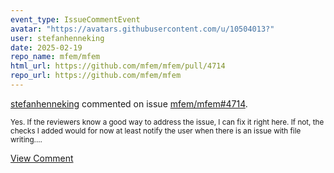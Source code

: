```yaml
---
event_type: IssueCommentEvent
avatar: "https://avatars.githubusercontent.com/u/10504013?"
user: stefanhenneking
date: 2025-02-19
repo_name: mfem/mfem
html_url: https://github.com/mfem/mfem/pull/4714
repo_url: https://github.com/mfem/mfem
---
```


<a href='https://github.com/stefanhenneking' target='_blank'>stefanhenneking</a> commented on issue <a href='https://github.com/mfem/mfem/pull/4714' target='_blank'>mfem/mfem#4714</a>.

<small>Yes. If the reviewers know a good way to address the issue, I can fix it right here. If not, the checks I added would for now at least notify the user when there is an issue with file writing....</small>

<a href='https://github.com/mfem/mfem/pull/4714' target='_blank'>View Comment</a>